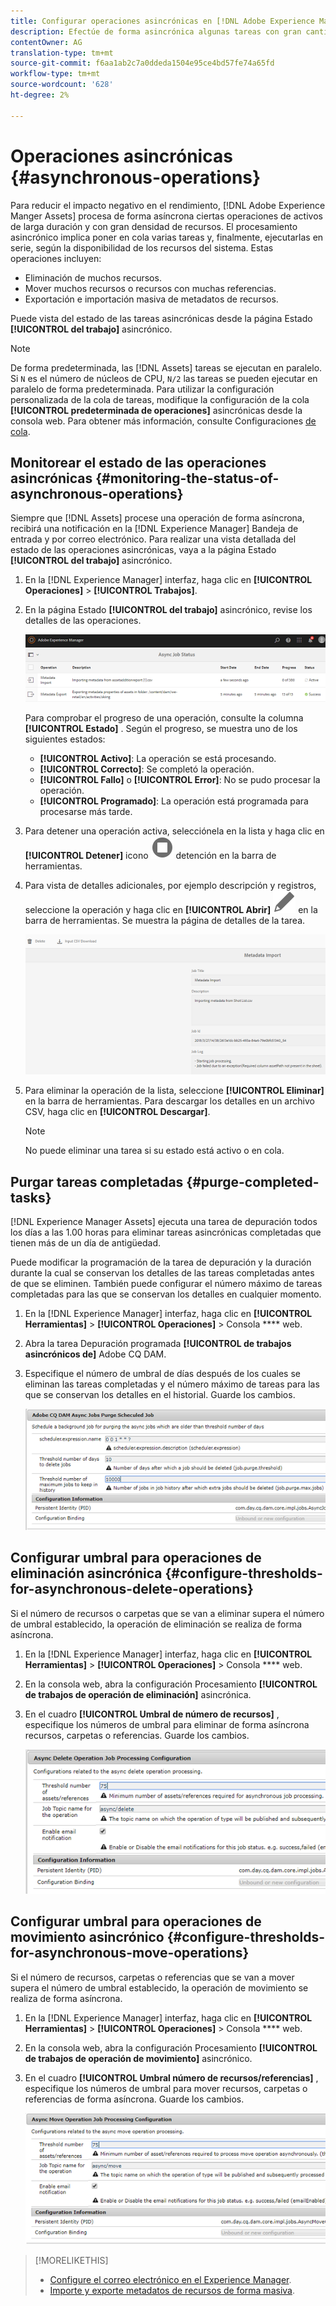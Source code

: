 ```yaml
---
title: Configurar operaciones asincrónicas en [!DNL Adobe Experience Manager].
description: Efectúe de forma asincrónica algunas tareas con gran cantidad de recursos para optimizar el rendimiento en [!DNL Experience Manager Assets].
contentOwner: AG
translation-type: tm+mt
source-git-commit: f6aa1ab2c7a0ddeda1504e95ce4bd57fe74a65fd
workflow-type: tm+mt
source-wordcount: '628'
ht-degree: 2%

---
```



# Operaciones asincrónicas {#asynchronous-operations}

Para reducir el impacto negativo en el rendimiento, [!DNL Adobe Experience Manger Assets] procesa de forma asíncrona ciertas operaciones de activos de larga duración y con gran densidad de recursos. El procesamiento asincrónico implica poner en cola varias tareas y, finalmente, ejecutarlas en serie, según la disponibilidad de los recursos del sistema. Estas operaciones incluyen:

* Eliminación de muchos recursos.
* Mover muchos recursos o recursos con muchas referencias.
* Exportación e importación masiva de metadatos de recursos.

Puede vista del estado de las tareas asincrónicas desde la página Estado **[!UICONTROL del trabajo]** asincrónico.

>[!NOTE]
>
>De forma predeterminada, las [!DNL Assets] tareas se ejecutan en paralelo. Si `N` es el número de núcleos de CPU, `N/2` las tareas se pueden ejecutar en paralelo de forma predeterminada. Para utilizar la configuración personalizada de la cola de tareas, modifique la configuración de la cola **[!UICONTROL predeterminada de operaciones]** asincrónicas desde la consola web. Para obtener más información, consulte Configuraciones [de cola](https://sling.apache.org/documentation/bundles/apache-sling-eventing-and-job-handling.html#queue-configurations).

## Monitorear el estado de las operaciones asincrónicas {#monitoring-the-status-of-asynchronous-operations}

Siempre que [!DNL Assets] procese una operación de forma asíncrona, recibirá una notificación en la [!DNL Experience Manager] Bandeja de entrada [](/help/sites-authoring/inbox.md) y por correo electrónico. Para realizar una vista detallada del estado de las operaciones asincrónicas, vaya a la página Estado **[!UICONTROL del trabajo]** asincrónico.

1. En la [!DNL Experience Manager] interfaz, haga clic en **[!UICONTROL Operaciones]** > **[!UICONTROL Trabajos]**.

1. En la página Estado **[!UICONTROL del trabajo]** asincrónico, revise los detalles de las operaciones.

   ![Estado y detalles de las operaciones asincrónicas](assets/job_status.png)

   Para comprobar el progreso de una operación, consulte la columna **[!UICONTROL Estado]** . Según el progreso, se muestra uno de los siguientes estados:

   * **[!UICONTROL Activo]**: La operación se está procesando.
   * **[!UICONTROL Correcto]**: Se completó la operación.
   * **[!UICONTROL Fallo]** o **[!UICONTROL Error]**: No se pudo procesar la operación.
   * **[!UICONTROL Programado]**: La operación está programada para procesarse más tarde.

1. Para detener una operación activa, selecciónela en la lista y haga clic en **[!UICONTROL Detener]** icono ![de](assets/do-not-localize/stop_icon.svg) detención en la barra de herramientas.

1. Para vista de detalles adicionales, por ejemplo descripción y registros, seleccione la operación y haga clic en **[!UICONTROL Abrir]** ![open_icon](assets/do-not-localize/edit_icon.svg) en la barra de herramientas. Se muestra la página de detalles de la tarea.

   ![Detalles de una tarea de importación de metadatos](assets/job_details.png)

1. Para eliminar la operación de la lista, seleccione **[!UICONTROL Eliminar]** en la barra de herramientas. Para descargar los detalles en un archivo CSV, haga clic en **[!UICONTROL Descargar]**.

   >[!NOTE]
   >
   >No puede eliminar una tarea si su estado está activo o en cola.

## Purgar tareas completadas {#purge-completed-tasks}

[!DNL Experience Manager Assets] ejecuta una tarea de depuración todos los días a las 1.00 horas para eliminar tareas asincrónicas completadas que tienen más de un día de antigüedad.

<!-- TBD: Find out from the engineering team and mention the time zone of this 1:00 am task.
-->

Puede modificar la programación de la tarea de depuración y la duración durante la cual se conservan los detalles de las tareas completadas antes de que se eliminen. También puede configurar el número máximo de tareas completadas para las que se conservan los detalles en cualquier momento.

1. En la [!DNL Experience Manager] interfaz, haga clic en **[!UICONTROL Herramientas]** > **[!UICONTROL Operaciones]** > Consola **** web.
1. Abra la tarea Depuración programada **[!UICONTROL de trabajos asincrónicos de]** Adobe CQ DAM.
1. Especifique el número de umbral de días después de los cuales se eliminan las tareas completadas y el número máximo de tareas para las que se conservan los detalles en el historial. Guarde los cambios.

   ![Configuración para programar la depuración de tareas asincrónicas](assets/purge_job.png)

## Configurar umbral para operaciones de eliminación asincrónica {#configure-thresholds-for-asynchronous-delete-operations}

Si el número de recursos o carpetas que se van a eliminar supera el número de umbral establecido, la operación de eliminación se realiza de forma asíncrona.

1. En la [!DNL Experience Manager] interfaz, haga clic en **[!UICONTROL Herramientas]** > **[!UICONTROL Operaciones]** > Consola **** web.
1. En la consola web, abra la configuración Procesamiento **[!UICONTROL de trabajos de operación de eliminación]** asincrónica.
1. En el cuadro **[!UICONTROL Umbral de número de recursos]** , especifique los números de umbral para eliminar de forma asíncrona recursos, carpetas o referencias. Guarde los cambios.

   ![Establecer el límite de umbral para la tarea de eliminación de recursos](assets/delete_threshold.png)

## Configurar umbral para operaciones de movimiento asincrónico {#configure-thresholds-for-asynchronous-move-operations}

Si el número de recursos, carpetas o referencias que se van a mover supera el número de umbral establecido, la operación de movimiento se realiza de forma asíncrona.

1. En la [!DNL Experience Manager] interfaz, haga clic en **[!UICONTROL Herramientas]** > **[!UICONTROL Operaciones]** > Consola **** web.
1. En la consola web, abra la configuración Procesamiento **[!UICONTROL de trabajos de operación de movimiento]** asincrónico.
1. En el cuadro **[!UICONTROL Umbral número de recursos/referencias]** , especifique los números de umbral para mover recursos, carpetas o referencias de forma asíncrona. Guarde los cambios.

   ![Establecer el límite de umbral para que la tarea mueva recursos](assets/move_threshold.png)

>[!MORELIKETHIS]
>
>* [Configure el correo electrónico en el Experience Manager](/help/sites-administering/notification.md).
>* [Importe y exporte metadatos de recursos de forma masiva](/help/assets/metadata-import-export.md).

